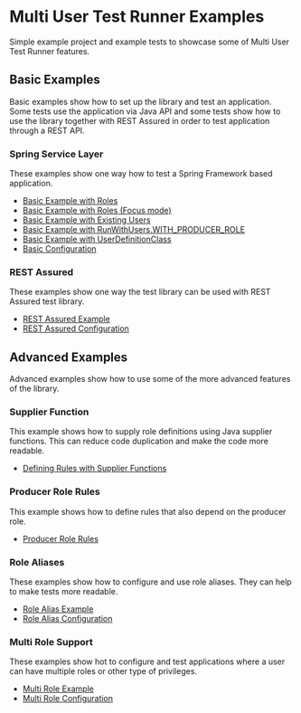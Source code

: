 Multi User Test Runner Examples
===============================

Simple example project and example tests to showcase some of Multi User Test Runner features.

## Basic Examples

Basic examples show how to set up the library and test an application. Some tests use the application via Java API
and some tests show how to use the library together with REST Assured in order to test application through a REST
API.

### Spring Service Layer

These examples show one way how to test a Spring Framework based application.

* [Basic Example with Roles](src/test/java/fi/vincit/mutrproject/feature/todo/TodoServiceIT.java)
* [Basic Example with Roles (Focus mode)](src/test/java/fi/vincit/mutrproject/feature/todo/TodoService_FocusedIT.java)
* [Basic Example with Existing Users](src/test/java/fi/vincit/mutrproject/feature/todo/TodoServiceWithUsersIT.java)
* [Basic Example with RunWithUsers.WITH_PRODUCER_ROLE](src/test/java/fi/vincit/mutrproject/feature/todo/TodoServiceProducerRoleIT.java)
* [Basic Example with UserDefinitionClass](src/test/java/fi/vincit/mutrproject/feature/todo/TodoServiceUserDefinitionsIT.java)
* [Basic Configuration](src/test/java/fi/vincit/mutrproject/configuration/TestMultiUserConfig.java)

### REST Assured

These examples show one way the test library can be used with REST Assured test library.

* [REST Assured Example](src/test/java/fi/vincit/mutrproject/feature/todo/RestAssuredIT.java)
* [REST Assured Configuration](src/test/java/fi/vincit/mutrproject/configuration/TestMultiUserRestConfig.java)

## Advanced Examples

Advanced examples show how to use some of the more advanced features of the library.

### Supplier Function

This example shows how to supply role definitions using Java supplier functions. This can reduce code
duplication and make the code more readable.

* [Defining Rules with Supplier Functions](src/test/java/fi/vincit/mutrproject/feature/todo/TodoServiceSuppliersIT.java)

### Producer Role Rules

This example shows how to define rules that also depend on the producer role.

* [Producer Role Rules](src/test/java/fi/vincit/mutrproject/feature/todo/TodoServiceProducerRoleIT.java)

### Role Aliases

These examples show how to configure and use role aliases. They can help to make tests more readable.

* [Role Alias Example](src/test/java/fi/vincit/mutrproject/feature/todo/TodoServiceRoleAliasIT.java)
* [Role Alias Configuration](src/test/java/fi/vincit/mutrproject/configuration/TestMultiUserAliasConfig.java)

### Multi Role Support

These examples show hot to configure and test applications where a user can have multiple roles or
other type of privileges.

* [Multi Role Example](src/test/java/fi/vincit/mutrproject/feature/todo/TodoServiceMultiRoleIT.java)
* [Multi Role Configuration](src/test/java/fi/vincit/mutrproject/configuration/TestMultiRoleConfig.java)
